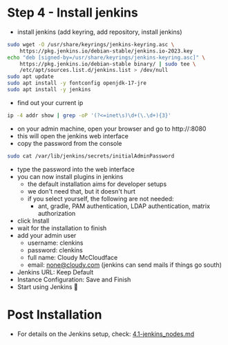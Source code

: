 # Step 4 - Install jenkins

- install jenkins (add keyring, add repository, install jenkins)
```bash
sudo wget -O /usr/share/keyrings/jenkins-keyring.asc \
    https://pkg.jenkins.io/debian-stable/jenkins.io-2023.key
echo "deb [signed-by=/usr/share/keyrings/jenkins-keyring.asc]" \
    https://pkg.jenkins.io/debian-stable binary/ | sudo tee \
    /etc/apt/sources.list.d/jenkins.list > /dev/null
sudo apt update
sudo apt install -y fontconfig openjdk-17-jre
sudo apt install -y jenkins
```
- find out your current ip
```bash
ip -4 addr show | grep -oP '(?<=inet\s)\d+(\.\d+){3}'
```
- on your admin machine, open your browser and go to http://<your-ip>:8080
- this will open the jenkins web interface
- copy the password from the console
```bash
sudo cat /var/lib/jenkins/secrets/initialAdminPassword
```
- type the password into the web interface
- you can now install plugins in jenkins
  - the default installation aims for developer setups
  - we don't need that, but it doesn't hurt
  - if you select yourself, the following are not needed:
    - ant, gradle, PAM authentication, LDAP authentication, matrix authorization
- click Install
- wait for the installation to finish
- add your admin user
  - username: clenkins
  - password: clenkins
  - full name: Cloudy McCloudface
  - email: none@cloudy.com (jenkins can send mails if things go south)
- Jenkins URL: Keep Default
- Instance Configuration: Save and Finish
- Start using Jenkins 🌈

# Post Installation

- For details on the Jenkins setup, check: [4.1-jenkins_nodes.md](4.1-jenkins_nodes.md)
 